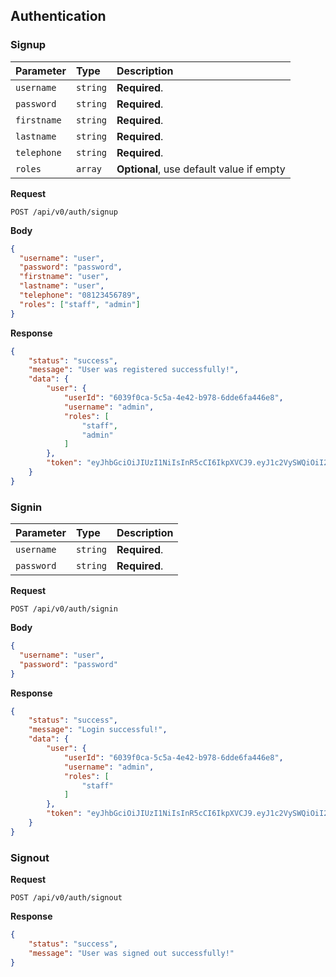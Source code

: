 ## Authentication

### Signup

| Parameter | Type     | Description |
| :-------- | :------- | :---------- |
| `username` | `string` | **Required**. |
| `password` | `string` | **Required**. |
| `firstname` | `string` | **Required**. |
| `lastname` | `string` | **Required**. |
| `telephone` | `string` | **Required**. |
| `roles` | `array` | **Optional**, use default value if empty |

**Request**

```http
POST /api/v0/auth/signup
```

**Body**
```json
{
  "username": "user",
  "password": "password",
  "firstname": "user",
  "lastname": "user",
  "telephone": "08123456789",
  "roles": ["staff", "admin"]
}
```

**Response**
```json
{
    "status": "success",
    "message": "User was registered successfully!",
    "data": {
        "user": {
            "userId": "6039f0ca-5c5a-4e42-b978-6dde6fa446e8",
            "username": "admin",
            "roles": [
                "staff",
                "admin"
            ]
        },
        "token": "eyJhbGciOiJIUzI1NiIsInR5cCI6IkpXVCJ9.eyJ1c2VySWQiOiI2MDM5ZjBjYS01YzVhLTRlNDItYjk3OC02ZGRlNmZhNDQ2ZTgiLCJ1c2VybmFtZSI6ImFkbWluIiwicm9sZXMiOlsic3RhZmYiXSwiaWF0IjoxNjg2NTU4MjkyLCJleHAiOjE2ODY2NDQ2OTJ9.-lWgtEWh329Y51565w-ZFW5JN1jP9RkIaygiLYFchuw"
    }
}
```

### Signin

| Parameter | Type     | Description |
| :-------- | :------- | :---------- |
| `username` | `string` | **Required**. |
| `password` | `string` | **Required**. |

**Request**

```http
POST /api/v0/auth/signin
```

**Body**
```json
{
  "username": "user",
  "password": "password"
}
```

**Response**

```json
{
    "status": "success",
    "message": "Login successful!",
    "data": {
        "user": {
            "userId": "6039f0ca-5c5a-4e42-b978-6dde6fa446e8",
            "username": "admin",
            "roles": [
                "staff"
            ]
        },
        "token": "eyJhbGciOiJIUzI1NiIsInR5cCI6IkpXVCJ9.eyJ1c2VySWQiOiI2MDM5ZjBjYS01YzVhLTRlNDItYjk3OC02ZGRlNmZhNDQ2ZTgiLCJ1c2VybmFtZSI6ImFkbWluIiwicm9sZXMiOlsic3RhZmYiXSwiaWF0IjoxNjg2NTU4NDY1LCJleHAiOjE2ODY2NDQ4NjV9.Oy6FMC9KO0TwttulwUzuGlwPHqFb1DjLv6OwX2RouVM"
    }
}
```

### Signout

<!-- Example -->

**Request**

```http
POST /api/v0/auth/signout
```

**Response**

```json
{
    "status": "success",
    "message": "User was signed out successfully!"
}
```